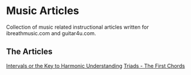 # Music Articles

Collection of music related instructional articles written for ibreathmusic.com and guitar4u.com.

## The Articles

[Intervals or the Key to Harmonic Understanding](intervals-or-the-key-to-harmonic-understanding.md)
[Triads - The First Chords](triads-the-first-chords.md)
